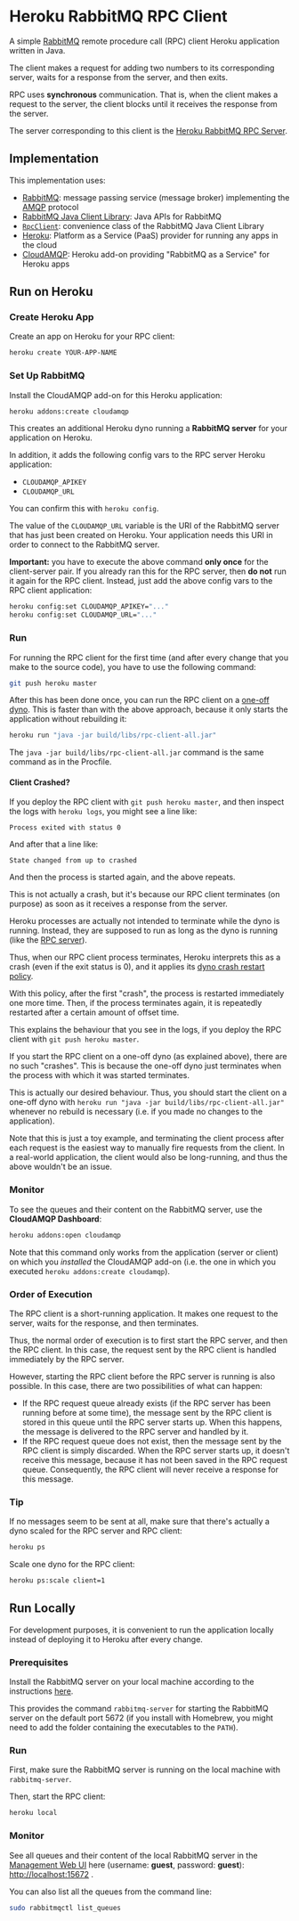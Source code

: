 # Heroku RabbitMQ RPC Client

A simple [RabbitMQ](http://www.rabbitmq.com/) remote procedure call (RPC) client Heroku application written in Java.

The client makes a request for adding two numbers to its corresponding server, waits for a response from the server, and then exits.

RPC uses **synchronous** communication. That is, when the client makes a request to the server, the client blocks until it receives the response from the server.

The server corresponding to this client is the [Heroku RabbitMQ RPC Server](https://github.com/weibeld/RPC-Server-Heroku).

## Implementation

This implementation uses:

- [RabbitMQ](http://www.rabbitmq.com/): message passing service (message broker) implementing the [AMQP](https://www.amqp.org/) protocol
- [RabbitMQ Java Client Library](http://www.rabbitmq.com/java-client.html): Java APIs for RabbitMQ
- [`RpcClient`](http://www.rabbitmq.com/releases/rabbitmq-java-client/current-javadoc/com/rabbitmq/client/RpcServer.html): convenience class of the RabbitMQ Java Client Library
- [Heroku](http://heroku.com): Platform as a Service (PaaS) provider for running any apps in the cloud
- [CloudAMQP](https://elements.heroku.com/addons/cloudamqp): Heroku add-on providing "RabbitMQ as a Service" for Heroku apps


## Run on Heroku

### Create Heroku App

Create an app on Heroku for your RPC client:

~~~bash
heroku create YOUR-APP-NAME
~~~

### Set Up RabbitMQ

Install the CloudAMQP add-on for this Heroku application:

~~~bash
heroku addons:create cloudamqp
~~~

This creates an additional Heroku dyno running a **RabbitMQ server** for your application on Heroku.

In addition, it adds the following config vars to the RPC server Heroku application:

- `CLOUDAMQP_APIKEY`
- `CLOUDAMQP_URL`

You can confirm this with `heroku config`.

The value of the `CLOUDAMQP_URL` variable is the URI of the RabbitMQ server that has just been created on Heroku. Your application needs this URI in order to connect to the RabbitMQ server.

**Important:** you have to execute the above command **only once** for the client-server pair. If you already ran this for the RPC server, then **do not** run it again for the RPC client. Instead, just add the above config vars to the RPC client application:

~~~bash
heroku config:set CLOUDAMQP_APIKEY="..."
heroku config:set CLOUDAMQP_URL="..."
~~~

### Run

For running the RPC client for the first time (and after every change that you make to the source code), you have to use the following command:

~~~bash
git push heroku master
~~~

After this has been done once, you can run the RPC client on a [one-off dyno](https://devcenter.heroku.com/articles/one-off-dynos). This is faster than with the above approach, because it only starts the application without rebuilding it:

~~~bash
heroku run "java -jar build/libs/rpc-client-all.jar"
~~~

The `java -jar build/libs/rpc-client-all.jar` command is the same command as in the Procfile.

#### Client Crashed?

If you deploy the RPC client with `git push heroku master`, and then inspect the logs with `heroku logs`, you might see a line like:

~~~
Process exited with status 0
~~~

And after that a line like:

~~~
State changed from up to crashed
~~~

And then the process is started again, and the above repeats.

This is not actually a crash, but it's because our RPC client terminates (on purpose) as soon as it receives a response from the server.

Heroku processes are actually not intended to terminate while the dyno is running. Instead, they are supposed to run as long as the dyno is running (like the [RPC server](https://github.com/weibeld/RPC-Server-Heroku)).

Thus, when our RPC client process terminates, Heroku interprets this as a crash (even if the exit status is 0), and it applies its [dyno crash restart policy](https://devcenter.heroku.com/articles/dynos#dyno-crash-restart-policy).

With this policy, after the first "crash", the process is restarted immediately one more time. Then, if the process terminates again, it is repeatedly restarted after a certain amount of offset time.

This explains the behaviour that you see in the logs, if you deploy the RPC client with `git push heroku master`.

If you start the RPC client on a one-off dyno (as explained above), there are no such "crashes". This is because the one-off dyno just terminates when the process with which it was started terminates.

This is actually our desired behaviour. Thus, you should start the client on a one-off dyno with `heroku run "java -jar build/libs/rpc-client-all.jar"` whenever no rebuild is necessary (i.e. if you made no changes to the application).

Note that this is just a toy example, and terminating the client process after each request is the easiest way to manually fire requests from the client. In a real-world application, the client would also be long-running, and thus the above wouldn't be an issue.

### Monitor

To see the queues and their content on the RabbitMQ server, use the **CloudAMQP Dashboard**:

~~~bash
heroku addons:open cloudamqp
~~~

Note that this command only works from the application (server or client) on which you *installed* the CloudAMQP add-on (i.e. the one in which you executed `heroku addons:create cloudamqp`).

### Order of Execution

The RPC client is a short-running application. It makes one request to the server, waits for the response, and then terminates. 

Thus, the normal order of execution is to first start the RPC server, and then the RPC client. In this case, the request sent by the RPC client is handled immediately by the RPC server.

However, starting the RPC client before the RPC server is running is also possible. In this case, there are two possibilities of what can happen:

- If the RPC request queue already exists (if the RPC server has been running before at some time), the message sent by the RPC client is stored in this queue until the RPC server starts up. When this happens, the message is delivered to the RPC server and handled by it.
- If the RPC request queue does not exist, then the message sent by the RPC client is simply discarded. When the RPC server starts up, it doesn't receive this message, because it has not been saved in the RPC request queue. Consequently, the RPC client will never receive a response for this message.


### Tip

If no messages seem to be sent at all, make sure that there's actually a dyno scaled for the RPC server and RPC client:

~~~bash
heroku ps
~~~~

Scale one dyno for the RPC client:

~~~bash
heroku ps:scale client=1
~~~

## Run Locally

For development purposes, it is convenient to run the application locally instead of deploying it to Heroku after every change.

### Prerequisites

Install the RabbitMQ server on your local machine according to the instructions [here](http://www.rabbitmq.com/download.html).

This provides the command `rabbitmq-server` for starting the RabbitMQ server on the default port 5672 (if you install with Homebrew, you might need to add the folder containing the executables to the `PATH`).

### Run

First, make sure the RabbitMQ server is running on the local machine with `rabbitmq-server`.

Then, start the RPC client:

~~~bash
heroku local
~~~~

### Monitor

See all queues and their content of the local RabbitMQ server in the [Management Web UI](http://www.rabbitmq.com/management.html) here (username: **guest**, password: **guest**): <http://localhost:15672> .

You can also list all the queues from the command line:

~~~bash
sudo rabbitmqctl list_queues
~~~
